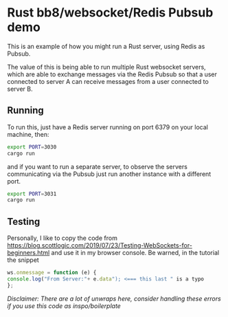 # Rust bb8/websocket/Redis Pubsub demo

This is an example of how you might run a Rust server, using Redis as Pubsub.

The value of this is being able to run multiple Rust websocket servers, which are able to exchange messages via the Redis Pubsub so that a user connected to server A can receive messages from a user connected to server B.

## Running
To run this, just have a Redis server running on port 6379 on your local machine, then:
```sh
export PORT=3030
cargo run
```
and if you want to run a separate server, to observe the servers communicating via the Pubsub just run another instance with a different port.
```sh
export PORT=3031
cargo run
```

## Testing

Personally, I like to copy the code from https://blog.scottlogic.com/2019/07/23/Testing-WebSockets-for-beginners.html and use it in my browser console.
Be warned, in the tutorial the snippet
```js
ws.onmessage = function (e) {
console.log("From Server:"+ e.data"); <=== this last " is a typo
};
```

_*Disclaimer: There are a lot of unwraps here, consider handling these errors if you use this code as inspo/boilerplate*_

